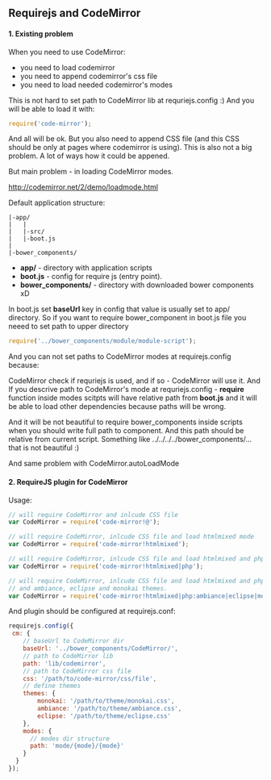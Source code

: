 ## Requirejs and CodeMirror

#### 1. Existing problem

When you need to use CodeMirror:

- you need to load codemirror
- you need to append codemirror's css file
- you need to load needed codemirror's modes

This is not hard to set path to CodeMirror lib at requriejs.config :) And you will be able to load it with:

```javascript
require('code-mirror');
```

And all will be ok. But you also need to append CSS file (and this CSS should be only at pages where codemirror is using). This is also not a big problem. A lot of ways how it could be appened.

But main problem - in loading CodeMirror modes.

http://codemirror.net/2/demo/loadmode.html

Default application structure:

    |-app/
    |   |
    |   |-src/
    |   |-boot.js
    |
    |-bower_components/


- **app/** - directory with application scripts
- **boot.js** - config for require js (entry point). 
- **bower_components/** - directory with downloaded bower components xD

In boot.js set **baseUrl** key in config that value is usually set to app/ directory.
So if you want to require bower_component in boot.js file you neeed to set path to upper directory

```javascript
require('../bower_components/module/module-script');
```

And you can not set paths to CodeMirror modes at requirejs.config because:

CodeMirror check if requriejs is used, and if so - CodeMirror will use it. And If you descrive path to CodeMirror's mode at requriejs.config -
**require** function inside modes scitpts will have relative path from **boot.js** and it will be able to load other dependencies because paths will be wrong.

And it will be not beautiful to require bower_components inside scripts when you should write full path to component. And this path should be relative from current script. Something like ../../../../bower_components/... that is not beautiful :)

And same problem with CodeMirror.autoLoadMode

#### 2. RequireJS plugin for CodeMirror

Usage:

```javascript
// will require CodeMirror and inlcude CSS file
var CodeMirror = require('code-mirror!@');

// will require CodeMirror, inlcude CSS file and load htmlmixed mode
var CodeMirror = require('code-mirror!htmlmixed');

// will require CodeMirror, inlcude CSS file and load htmlmixed and php modes
var CodeMirror = require('code-mirror!htmlmixed|php');

// will require CodeMirror, inlcude CSS file and load htmlmixed and php modes
// and ambiance, eclipse and monokai themes.
var CodeMirror = require('code-mirror!htmlmixed|php:ambiance|eclipse|monokai');
```

And plugin should be configured at requirejs.conf:

```javascript
requirejs.config({
 cm: {
 	// baseUrl to CodeMirror dir
    baseUrl: '../bower_components/CodeMirror/',
    // path to CodeMirror lib
    path: 'lib/codemirror',
    // path to CodeMirror css file
    css: '/path/to/code-mirror/css/file',
    // define themes
    themes: {
        monokai: '/path/to/theme/monokai.css',
        ambiance: '/path/to/theme/ambiance.css',
        eclipse: '/path/to/theme/eclipse.css'
    },
    modes: {
      // modes dir structure
      path: 'mode/{mode}/{mode}'
    }
  }
});
```


